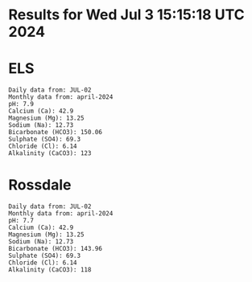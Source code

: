 # Results for Wed Jul  3 15:15:18 UTC 2024
# ELS
```
Daily data from: JUL-02
Monthly data from: april-2024
pH: 7.9
Calcium (Ca): 42.9
Magnesium (Mg): 13.25
Sodium (Na): 12.73
Bicarbonate (HCO3): 150.06
Sulphate (SO4): 69.3
Chloride (Cl): 6.14
Alkalinity (CaCO3): 123
```
# Rossdale
```
Daily data from: JUL-02
Monthly data from: april-2024
pH: 7.7
Calcium (Ca): 42.9
Magnesium (Mg): 13.25
Sodium (Na): 12.73
Bicarbonate (HCO3): 143.96
Sulphate (SO4): 69.3
Chloride (Cl): 6.14
Alkalinity (CaCO3): 118
```
